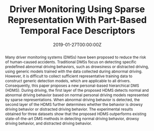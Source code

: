 ---
title: "Driver Monitoring Using Sparse Representation With Part-Based Temporal Face Descriptors"
authors:
- Chien-Yu Chiou
- admin
- Shueh-Chou Lu
- Chun-Rong Huang
- Pau-Choo Chung
- Yun-Yang Lai
date: "2019-01-27T00:00:00Z"
publishDate: "2019-01-27T00:00:00Z"
publication_types: [Journal article]
publication: "*IEEE Transactions on Intelligent Transportation Systems, vol. 21, no. 1*"
publication_short: "*IEEE T-ITS*"
doi: 10.1109/TITS.2019.2892155

abstract: "Many driver monitoring systems (DMSs) have been proposed to reduce the risk of human-caused accidents. Traditional DMSs focus on detecting specific predefined abnormal driving behaviors, such as drowsiness or distracted driving, using generic models trained with the data collected during abnormal driving. However, it is difficult to collect sufficient representative training data to construct generic detection models, which are applicable to all drivers. Consequently, this paper proposes a new personal-based hierarchical DMS (HDMS). During driving, the first layer of the proposed HDMS detects normal and abnormal driving behavior based on normal personal driving models represented by sparse representations. When abnormal driving behavior is detected, the second layer of the HDMS further determines whether the behavior is drowsy driving behavior or distracted driving behavior. The experimental results obtained for three datasets show that the proposed HDMS outperforms existing state-of-the-art DMS methods in detecting normal driving behavior, drowsy driving behavior, and distracted driving behavior."
summary: "This paper proposes a new personal-based hierarchical driver monitoring system (HDMS) that outperforms existing methods by first detecting abnormal driving behavior based on personalized models and then classifying it as either drowsy or distracted."

tags:
- Driver Monitoring Systems
- Sparse Representation
- Temporal Face Descriptors
- Advanced Driver Assistance Systems
featured: false

url_pdf: ''
url_code: ''
url_dataset: ''
url_poster: ''
url_project: ''
url_slides: ''
url_source: ''
url_video: ''

image:
  caption: ''
  focal_point: 'Smart'
  preview_only: false

projects: []
slides: ""
---